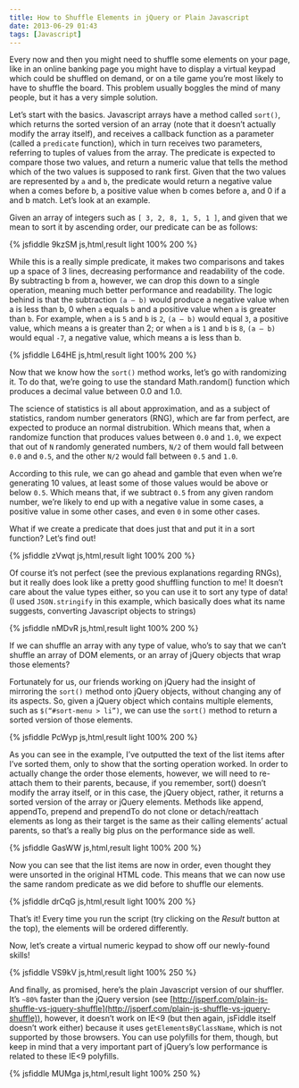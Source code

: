```yaml
---
title: How to Shuffle Elements in jQuery or Plain Javascript
date: 2013-06-29 01:43
tags: [Javascript]
---
```


Every now and then you might need to shuffle some elements on your page, like in an online banking page you might have to display a virtual keypad which could be shuffled on demand, or on a tile game you’re most likely to have to shuffle the board. This problem usually boggles the mind of many people, but it has a very simple solution.

Let’s start with the basics. Javascript arrays have a method called `sort()`, which returns the sorted version of an array (note that it doesn’t actually modify the array itself), and receives a callback function as a parameter (called a `predicate` function), which in turn receives two parameters, referring to tuples of values from the array. The predicate is expected to compare those two values, and return a numeric value that tells the method which of the two values is supposed to rank first. Given that the two values are represented by `a` and `b`, the predicate would return a negative value when a comes before b, a positive value when b comes before a, and 0 if a and b match. Let’s look at an example.

Given an array of integers such as `[ 3, 2, 8, 1, 5, 1 ]`, and given that we mean to sort it by ascending order, our predicate can be as follows:

<!-- more -->

{% jsfiddle 9kzSM js,html,result light 100% 200 %}

While this is a really simple predicate, it makes two comparisons and takes up a space of 3 lines, decreasing performance and readability of the code. By subtracting b from a, however, we can drop this down to a single operation, meaning much better performance and readability. The logic behind is that the subtraction `(a – b)` would produce a negative value when a is less than b, 0 when `a` equals `b` and a positive value when `a` is greater than `b`. For example, when `a` is `5` and `b` is `2`, `(a – b)` would equal `3`, a positive value, which means a is greater than 2; or when `a` is `1` and `b` is `8`, `(a – b)` would equal `-7`, a negative value, which means a is less than b.

{% jsfiddle L64HE js,html,result light 100% 200 %}

Now that we know how the `sort()` method works, let’s go with randomizing it. To do that, we’re going to use the standard Math.random() function which produces a decimal value between 0.0 and 1.0.

The science of statistics is all about approximation, and as a subject of statistics, random number generators (RNG), which are far from perfect, are expected to produce an normal distrubition. Which means that, when a randomize function that produces values between `0.0` and `1.0`, we expect that out of `N` randomly generated numbers, `N/2` of them would fall between `0.0` and `0.5`, and the other `N/2` would fall between `0.5` and `1.0`.

According to this rule, we can go ahead and gamble that even when we’re generating 10 values, at least some of those values would be above or below `0.5`. Which means that, if we subtract `0.5` from any given random number, we’re likely to end up with a negative value in some cases, a positive value in some other cases, and even `0` in some other cases.

What if we create a predicate that does just that and put it in a sort function? Let’s find out!

{% jsfiddle zVwqt js,html,result light 100% 200 %}

Of course it’s not perfect (see the previous explanations regarding RNGs), but it really does look like a pretty good shuffling function to me! It doesn’t care about the value types either, so you can use it to sort any type of data! (I used `JSON.stringify` in this example, which basically does what its name suggests, converting Javascript objects to strings)

{% jsfiddle nMDvR js,html,result light 100% 200 %}

If we can shuffle an array with any type of value, who’s to say that we can’t shuffle an array of DOM elements, or an array of jQuery objects that wrap those elements?

Fortunately for us, our friends working on jQuery had the insight of mirroring the `sort()` method onto jQuery objects, without changing any of its aspects. So, given a jQuery object which contains multiple elements, such as `$(“#sort-menu > li”)`, we can use the `sort()` method to return a sorted version of those elements.

{% jsfiddle PcWyp js,html,result light 100% 200 %}

As you can see in the example, I’ve outputted the text of the list items after I’ve sorted them, only to show that the sorting operation worked. In order to actually change the order those elements, however, we will need to re-attach them to their parents, because, if you remember, sort() doesn’t modify the array itself, or in this case, the jQuery object, rather, it returns a sorted version of the array or jQuery elements. Methods like append, appendTo, prepend and prependTo do not clone or detach/reattach elements as long as their target is the same as their calling elements’ actual parents, so that’s a really big plus on the performance side as well.

{% jsfiddle GasWW js,html,result light 100% 200 %}

Now you can see that the list items are now in order, even thought they were unsorted in the original HTML code. This means that we can now use the same random predicate as we did before to shuffle our elements.

{% jsfiddle drCqG js,html,result light 100% 200 %}

That’s it! Every time you run the script (try clicking on the *Result* button at the top), the elements will be ordered differently.

Now, let’s create a virtual numeric keypad to show off our newly-found skills!

{% jsfiddle VS9kV js,html,result light 100% 250 %}

And finally, as promised, here’s the plain Javascript version of our shuffler. It’s `~80%` faster than the jQuery version (see [http://jsperf.com/plain-js-shuffle-vs-jquery-shuffle](http://jsperf.com/plain-js-shuffle-vs-jquery-shuffle)), however, it doesn’t work on IE<9 (but then again, jsFiddle itself doesn’t work either) because it uses `getElementsByClassName`, which is not supported by those browsers. You can use polyfills for them, though, but keep in mind that a very important part of jQuery’s low performance is related to these IE<9 polyfills.

{% jsfiddle MUMga js,html,result light 100% 250 %}

